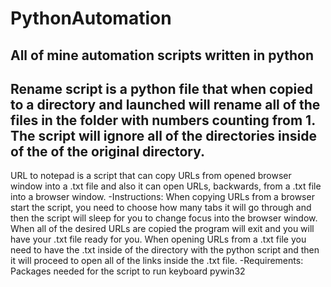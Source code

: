 # PythonAutomation
All of mine automation scripts written in python
------------------------------------------------
Rename script is a python file that when copied to a directory and launched will rename all of the files in the folder with numbers counting from 1. The script will ignore all of the directories inside of the of the original directory.
------------------------------------------------
URL to notepad is a script that can copy URLs from opened browser window into a .txt file and also it can open URLs, backwards, from a .txt file into a browser window.
-Instructions: 
  When copying URLs from a browser start the script, you need to choose how many tabs it will go through and then the script will sleep for you to change focus into the browser window. When all of the desired URLs are copied the program will exit and you will have your .txt file ready for you. 
  When opening URLs from a .txt file you need to have the .txt inside of the directory with the python script and then it will proceed to open all of the links inside the .txt file. 
-Requirements:
Packages needed for the script to run
  keyboard
  pywin32
